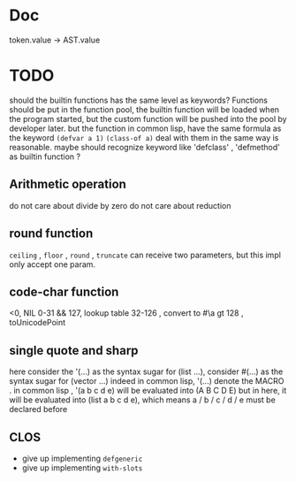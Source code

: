 # Doc
token.value → AST.value

# TODO
should the builtin functions has the same level as keywords?
Functions should be put in the function pool, the builtin function will be loaded when the program started, but the custom function will be pushed into the pool by developer later.
but the function in common lisp, have the same formula as the keyword
`(defvar a 1)`
`(class-of a)`
deal with them in the same way is reasonable.
maybe should recognize keyword like 'defclass' , 'defmethod' as builtin function ?

## Arithmetic operation 
do not care about divide by zero
do not care about reduction
 
## round function
`ceiling` , `floor` , `round` , `truncate` can receive two parameters, but this impl only accept one param.

## code-char function
<0, NIL
0-31 && 127, lookup table
32-126 , convert to #\a
gt 128 , toUnicodePoint

## single quote and sharp 
here consider the '(...) as the syntax sugar for (list ...), consider #(...) as the syntax sugar for (vector ...)
indeed in common lisp, '(...) denote the MACRO . 
in common lisp , '(a b c d e) will be evaluated into (A B C D E)
but in here, it will be evaluated into (list a b c d e), which means a / b / c / d / e must be declared before

## CLOS 
- give up implementing `defgeneric`
- give up implementing `with-slots`
